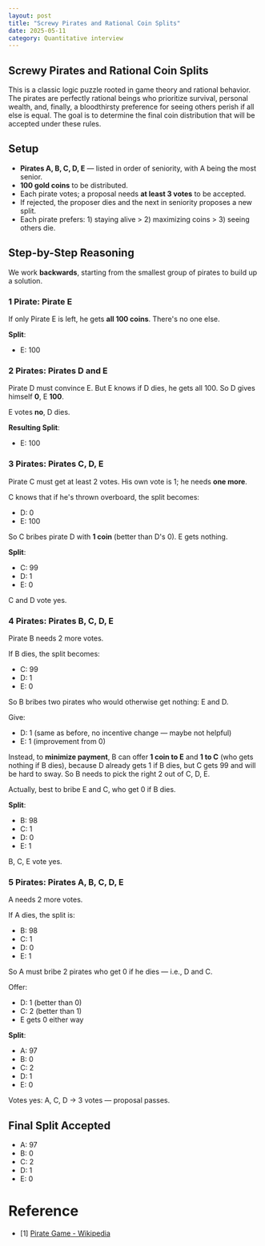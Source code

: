 ```yaml
---
layout: post
title: "Screwy Pirates and Rational Coin Splits"
date: 2025-05-11
category: Quantitative interview
---
```


## Screwy Pirates and Rational Coin Splits

This is a classic logic puzzle rooted in game theory and rational behavior. The pirates are perfectly rational beings who prioritize survival, personal wealth, and, finally, a bloodthirsty preference for seeing others perish if all else is equal. The goal is to determine the final coin distribution that will be accepted under these rules.

## Setup

- **Pirates A, B, C, D, E** — listed in order of seniority, with A being the most senior.
- **100 gold coins** to be distributed.
- Each pirate votes; a proposal needs **at least 3 votes** to be accepted.
- If rejected, the proposer dies and the next in seniority proposes a new split.
- Each pirate prefers: 1) staying alive > 2) maximizing coins > 3) seeing others die.

## Step-by-Step Reasoning

We work **backwards**, starting from the smallest group of pirates to build up a solution.

### 1 Pirate: Pirate E
If only Pirate E is left, he gets **all 100 coins**. There's no one else.

**Split**:  
- E: 100

### 2 Pirates: Pirates D and E
Pirate D must convince E. But E knows if D dies, he gets all 100. So D gives himself **0**, E **100**.

E votes **no**, D dies.

**Resulting Split**:
- E: 100

### 3 Pirates: Pirates C, D, E
Pirate C must get at least 2 votes. His own vote is 1; he needs **one more**.

C knows that if he's thrown overboard, the split becomes:
- D: 0
- E: 100

So C bribes pirate D with **1 coin** (better than D's 0). E gets nothing.

**Split**:
- C: 99  
- D: 1  
- E: 0

C and D vote yes.

### 4 Pirates: Pirates B, C, D, E
Pirate B needs 2 more votes.

If B dies, the split becomes:
- C: 99  
- D: 1  
- E: 0

So B bribes two pirates who would otherwise get nothing: E and D.

Give:
- D: 1 (same as before, no incentive change — maybe not helpful)
- E: 1 (improvement from 0)

Instead, to **minimize payment**, B can offer **1 coin to E** and **1 to C** (who gets nothing if B dies), because D already gets 1 if B dies, but C gets 99 and will be hard to sway. So B needs to pick the right 2 out of C, D, E.

Actually, best to bribe E and C, who get 0 if B dies.

**Split**:
- B: 98  
- C: 1  
- D: 0  
- E: 1

B, C, E vote yes.

### 5 Pirates: Pirates A, B, C, D, E
A needs 2 more votes.

If A dies, the split is:
- B: 98  
- C: 1  
- D: 0  
- E: 1

So A must bribe 2 pirates who get 0 if he dies — i.e., D and C.

Offer:
- D: 1 (better than 0)
- C: 2 (better than 1)
- E gets 0 either way

**Split**:
- A: 97  
- B: 0  
- C: 2  
- D: 1  
- E: 0

Votes yes: A, C, D → 3 votes — proposal passes.

## Final Split Accepted

- A: 97  
- B: 0  
- C: 2  
- D: 1  
- E: 0

# Reference

* [1] [Pirate Game - Wikipedia](https://en.wikipedia.org/wiki/Pirate_game)
